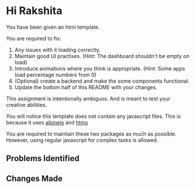 # Hi Rakshita

You have been given an html template.

You are required to fix:

1) Any issues with it loading correctly. 
2) Maintain good UI practises. (Hint: The dashboard shouldn't be empty on load)
3) Introduce animations where you think is appropriate. (Hint: Some apps load percentage numbers from 0)
4) (Optional) create a backend and make the some components functional.
5) Update the bottom half of this README with your changes.

This assignment is intentionally ambiguos. And is meant to test your creative abilities.

You will notice this template does not contain any javascript files. This is because it uses [alpinejs](https://alpinejs.dev/) and [htmx](https://htmx.org)

You are required to maintain these two packages as much as possible. However, using regular javascript for complex tasks is allowed.

## Problems Identified

## Changes Made
